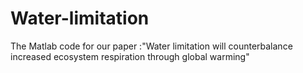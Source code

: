 # Water-limitation
The Matlab code for our paper :"Water limitation will counterbalance increased ecosystem respiration through global warming"
